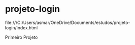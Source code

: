# projeto-login
<a> file:///C:/Users/asmar/OneDrive/Documents/estudos/projeto-login/index.html <p> Primeiro Projeto </p> </a>

